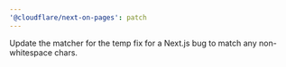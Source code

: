 ```yaml
---
'@cloudflare/next-on-pages': patch
---
```


Update the matcher for the temp fix for a Next.js bug to match any non-whitespace chars.

